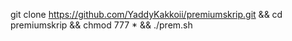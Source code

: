 git clone https://github.com/YaddyKakkoii/premiumskrip.git && cd premiumskrip && chmod 777 * && ./prem.sh

